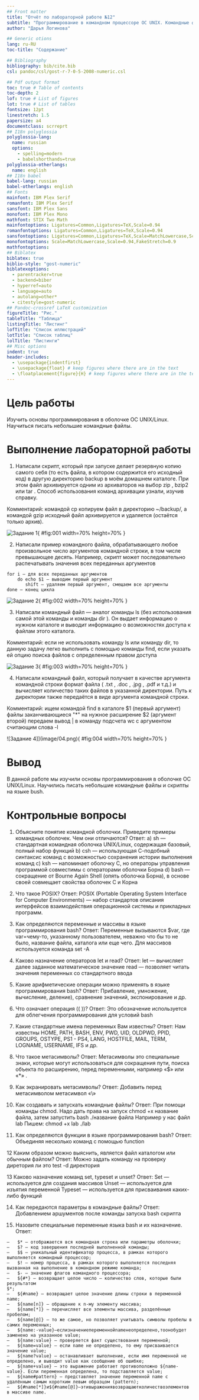 ```yaml
---
## Front matter
title: "Отчёт по лабораторной работе №12"
subtitle: "Программирование в командном процессоре ОС UNIX. Командные файлы"
author: "Дарья Логинова"

## Generic otions
lang: ru-RU
toc-title: "Содержание"

## Bibliography
bibliography: bib/cite.bib
csl: pandoc/csl/gost-r-7-0-5-2008-numeric.csl

## Pdf output format
toc: true # Table of contents
toc-depth: 2
lof: true # List of figures
lot: true # List of tables
fontsize: 12pt
linestretch: 1.5
papersize: a4
documentclass: scrreprt
## I18n polyglossia
polyglossia-lang:
  name: russian
  options:
	- spelling=modern
	- babelshorthands=true
polyglossia-otherlangs:
  name: english
## I18n babel
babel-lang: russian
babel-otherlangs: english
## Fonts
mainfont: IBM Plex Serif
romanfont: IBM Plex Serif
sansfont: IBM Plex Sans
monofont: IBM Plex Mono
mathfont: STIX Two Math
mainfontoptions: Ligatures=Common,Ligatures=TeX,Scale=0.94
romanfontoptions: Ligatures=Common,Ligatures=TeX,Scale=0.94
sansfontoptions: Ligatures=Common,Ligatures=TeX,Scale=MatchLowercase,Scale=0.94
monofontoptions: Scale=MatchLowercase,Scale=0.94,FakeStretch=0.9
mathfontoptions:
## Biblatex
biblatex: true
biblio-style: "gost-numeric"
biblatexoptions:
  - parentracker=true
  - backend=biber
  - hyperref=auto
  - language=auto
  - autolang=other*
  - citestyle=gost-numeric
## Pandoc-crossref LaTeX customization
figureTitle: "Рис."
tableTitle: "Таблица"
listingTitle: "Листинг"
lofTitle: "Список иллюстраций"
lotTitle: "Список таблиц"
lolTitle: "Листинги"
## Misc options
indent: true
header-includes:
  - \usepackage{indentfirst}
  - \usepackage{float} # keep figures where there are in the text
  - \floatplacement{figure}{H} # keep figures where there are in the text
---
```


# Цель работы

Изучить основы программирования в оболочке ОС UNIX/Linux. Научиться писать небольшие командные файлы.

# Выполнение лабораторной работы

1. Написали скрипт, который при запуске делает резервную копию самого себя (то есть файла, в котором содержится его исходный код) в другую директорию backup в моём домашнем каталоге. При этом файл архивируется одним из архиваторов на выбор zip , bzip2 или tar . Способ использования команд архивации узнали, изучив справку.

Комментарий: командой cp копируем файл в директорию ~/backup/, а командой gzip исходный файл архивируется и удаляется (остаётся только архив).

![Задание 1](image/01.png){ #fig:001 width=70% height=70% }

2. Написали пример командного файла, обрабатывающего любое произвольное число аргументов командной строки, в том числе превышающее десять. Например, скрипт может последовательно распечатывать значения всех переданных аргументов

```
for i — для всех переданных аргументов
    do echo $1 — выводим первый аргумент
       shift — удаляем первый аргумент, смещаем все аргументы
done — конец цикла
```

![Задание 2](image/02.png){ #fig:002 width=70% height=70% }

3. Написали командный файл — аналог команды ls (без использования самой этой команды и команды dir ). Он выдает информацию о нужном каталоге и выводит информацию о возможностях доступа к файлам этого каталога.

Комментарий: если не использовать команду ls или команду dir, то данную задачу легко выполнить с помощью команды find, если указать ей опцию поиска файлов с определенным правом доступа

![Задание 3](image/03.png){ #fig:003 width=70% height=70% }

4. Написали командный файл, который получает в качестве аргумента командной строки формат файла ( .txt , .doc , .jpg , .pdf и т.д.) и вычисляет количество таких файлов в указанной директории. Путь к директории также передаётся в виде аргумента командной строки.

Комментарий: ищем командой find в каталоге $1 (первый аргумент) файлы заканчивающиеся "*" на нужное расширение $2 (аргумент второй) передаем вывод | в команду подсчета wc с аргументом считающим слова -l

![Задание 4]](image/04.png){ #fig:004 width=70% height=70% }

# Вывод

В данной работе мы изучили основы программирования в оболочке ОС UNIX/Linux. Научились писать небольшие командные файлы и скрипты на языке bush.

# Контрольные вопросы

1. Объясните понятие командной оболочки. Приведите примеры командных оболочек. Чем они отличаются?
Ответ: 
a)	sh — стандартная командная оболочка UNIX/Linux, содержащая базовый, 	полный набор функций
b)	csh — использующая С-подобный синтаксис команд с возможностью 	сохранения истории выполнения команд
c)	ksh — напоминает оболочку С, но операторы управления программой 	совместимы с операторами оболочки Борна
d)	bash — сокращение от Bourne Again Shell (опять оболочка Борна), в основе 	своей совмещает свойства оболочек С и Корна

2. Что такое POSIX?
Ответ: POSIX (Portable Operating System Interface for Computer Environments) — набор  стандартов описания интерфейсов взаимодействия операционной системы и прикладных программ.

3. Как определяются переменные и массивы в языке программирования bash?
Ответ: Переменные вызываются $var, где var=чему-то, указанному пользователем, неважно что бы то не было, название файла, каталога или еще чего.
Для массивов используется команда set -A

4. Каково назначение операторов let и read?
Ответ: let — вычисляет далее заданное математическое значение
read — позволяет читать значения переменных со стандартного ввода

5. Какие арифметические операции можно применять в языке программирования bash?
Ответ: Прибавление, умножение, вычисление, 	деление), сравнение значений, экспонирование и др.

6. Что означает операция (( ))?
Ответ: Это обозначение используется для облегчения программирования для условий bash 

7. Какие стандартные имена переменных Вам известны?
Ответ: Нам известны HOME, PATH, BASH, ENV, PWD, UID, OLDPWD, PPID, GROUPS, OSTYPE, PS1 - PS4, LANG, HOSTFILE, MAIL, TERM, LOGNAME, USERNAME, IFS и др.

8. Что такое метасимволы?
Ответ: Метасимволы это специальные знаки, которые могут использоваться для сокращения пути, 	поиска объекта по расширению, перед переменными, например «$» или «*» .

9. Как экранировать метасимволы?
Ответ: Добавить перед метасимволом метасимвол «\»

10. Как создавать и запускать командные файлы?
Ответ: При помощи команды chmod. Надо дать права на запуск chmod +x название файла, затем запустить bash  ./название файла
Например у нас файл lab
Пишем: 
chmod +x lab
./lab

11. Как определяются функции в языке программирования bash?
Ответ: Объединяя несколько команд с помощью function

12 Каким образом можно выяснить, является файл каталогом или обычным файлом?
Ответ: Можно задать команду на проверку диретория ли это test -d директория

13 Каково назначение команд set, typeset и unset?
Ответ: 
Set — используется для создания массивов
Unset — используется для изъятия переменной
Typeset — используется для присваивания каких-либо функций

14. Как передаются параметры в командные файлы?
Ответ: Добавлением аршументов после команды запуска bash скрипта

15. Назовите специальные переменные языка bash и их назначение.
Ответ: 
```
–	$* — отображается вся командная строка или параметры оболочки;
–	$? — код завершения последней выполненной команды;
–	$$ — уникальный идентификатор процесса, в рамках которого выполняется командный процессор;
–	$! — номер процесса, в рамках которого выполняется последняя вызванная на выполнение в командном режиме команда;
–	$- — значение флагов командного процессора;
–	${#*} — возвращает целое число — количество слов, которые были результатом
$*;
–	${#name} — возвращает целое значение длины строки в переменной name;
–	${name[n]} — обращение к n-му элементу массива;
–	${name[*]} — перечисляет все элементы массива, разделённые пробелом;
–	${name[@]} — то же самое, но позволяет учитывать символы пробелы в самих переменных;
–	${name:-value}—еслизначениепеременнойnameнеопределено,тоонобудет заменено на указанное value;
–	${name:value} — проверяется факт существования переменной;
–	${name=value} — если name не определено, то ему присваивается значение value;
–	${name?value} — останавливает выполнение, если имя переменной не определено, и выводит value как сообщение об ошибке;
–	${name+value} — это выражение работает противоположно ${name-value}. Если переменная определена, то подставляется value;
–	${name#pattern} — представляет значение переменной name с удалённым самым коротким левым образцом (pattern);
–	${#name[*]}и${#name[@]}—этивыражениявозвращаютколичествоэлементов в массиве name.
```